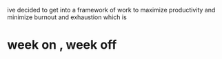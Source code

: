 ive decided to get into a framework of work to maximize productivity and minimize burnout and exhaustion which is 

# week on , week off
